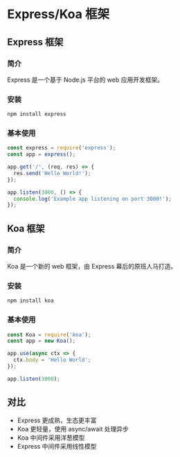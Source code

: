 # Express/Koa 框架

## Express 框架

### 简介
Express 是一个基于 Node.js 平台的 web 应用开发框架。

### 安装
```bash
npm install express
```

### 基本使用
```javascript
const express = require('express');
const app = express();

app.get('/', (req, res) => {
  res.send('Hello World!');
});

app.listen(3000, () => {
  console.log('Example app listening on port 3000!');
});
```

## Koa 框架

### 简介
Koa 是一个新的 web 框架，由 Express 幕后的原班人马打造。

### 安装
```bash
npm install koa
```

### 基本使用
```javascript
const Koa = require('koa');
const app = new Koa();

app.use(async ctx => {
  ctx.body = 'Hello World';
});

app.listen(3000);
```

## 对比
- Express 更成熟，生态更丰富
- Koa 更轻量，使用 async/await 处理异步
- Koa 中间件采用洋葱模型
- Express 中间件采用线性模型 